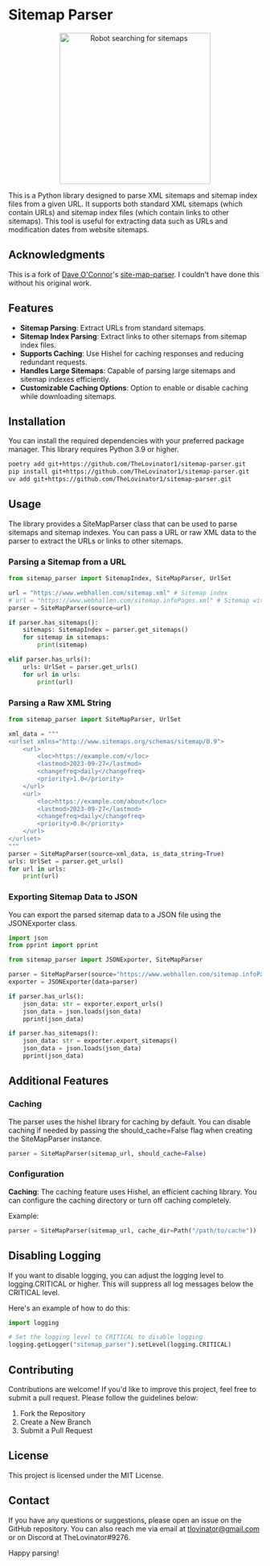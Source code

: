 # Sitemap Parser

<p align="center">
  <img src="https://github.com/thelovinator1/sitemap-parser/blob/master/.github/logo.png?raw=true" title="Robot searching for sitemaps" alt="Robot searching for sitemaps" width="300" height="300" />
</p>

This is a Python library designed to parse XML sitemaps and sitemap index files from a given URL. It supports both standard XML sitemaps (which contain URLs) and sitemap index files (which contain links to other sitemaps). This tool is useful for extracting data such as URLs and modification dates from website sitemaps.

## Acknowledgments

This is a fork of [Dave O'Connor](https://github.com/daveoconnor)'s [site-map-parser](https://github.com/daveoconnor/site-map-parser). I couldn't have done this without his original work.

## Features

- **Sitemap Parsing**: Extract URLs from standard sitemaps.
- **Sitemap Index Parsing**: Extract links to other sitemaps from sitemap index files.
- **Supports Caching**: Use Hishel for caching responses and reducing redundant requests.
- **Handles Large Sitemaps**: Capable of parsing large sitemaps and sitemap indexes efficiently.
- **Customizable Caching Options**: Option to enable or disable caching while downloading sitemaps.

## Installation

You can install the required dependencies with your preferred package manager. This library requires Python 3.9 or higher.

```sh
poetry add git+https://github.com/TheLovinator1/sitemap-parser.git
pip install git+https://github.com/TheLovinator1/sitemap-parser.git
uv add git+https://github.com/TheLovinator1/sitemap-parser.git
```

## Usage

The library provides a SiteMapParser class that can be used to parse sitemaps and sitemap indexes. You can pass a URL or raw XML data to the parser to extract the URLs or links to other sitemaps.

### Parsing a Sitemap from a URL

```python
from sitemap_parser import SitemapIndex, SiteMapParser, UrlSet

url = "https://www.webhallen.com/sitemap.xml" # Sitemap index
# url = "https://www.webhallen.com/sitemap.infoPages.xml" # Sitemap with URLs
parser = SiteMapParser(source=url)

if parser.has_sitemaps():
    sitemaps: SitemapIndex = parser.get_sitemaps()
    for sitemap in sitemaps:
        print(sitemap)

elif parser.has_urls():
    urls: UrlSet = parser.get_urls()
    for url in urls:
        print(url)
```

### Parsing a Raw XML String

```python
from sitemap_parser import SiteMapParser, UrlSet

xml_data = """
<urlset xmlns="http://www.sitemaps.org/schemas/sitemap/0.9">
    <url>
        <loc>https://example.com/</loc>
        <lastmod>2023-09-27</lastmod>
        <changefreq>daily</changefreq>
        <priority>1.0</priority>
    </url>
    <url>
        <loc>https://example.com/about</loc>
        <lastmod>2023-09-27</lastmod>
        <changefreq>daily</changefreq>
        <priority>0.8</priority>
    </url>
</urlset>
"""
parser = SiteMapParser(source=xml_data, is_data_string=True)
urls: UrlSet = parser.get_urls()
for url in urls:
    print(url)
```

### Exporting Sitemap Data to JSON

You can export the parsed sitemap data to a JSON file using the JSONExporter class.

```python
import json
from pprint import pprint

from sitemap_parser import JSONExporter, SiteMapParser

parser = SiteMapParser(source="https://www.webhallen.com/sitemap.infoPages.xml")
exporter = JSONExporter(data=parser)

if parser.has_urls():
    json_data: str = exporter.export_urls()
    json_data = json.loads(json_data)
    pprint(json_data)

if parser.has_sitemaps():
    json_data: str = exporter.export_sitemaps()
    json_data = json.loads(json_data)
    pprint(json_data)

```

## Additional Features

### Caching

The parser uses the hishel library for caching by default. You can disable caching if needed by passing the should_cache=False flag when creating the SiteMapParser instance.

```python
parser = SiteMapParser(sitemap_url, should_cache=False)
```

### Configuration

**Caching**: The caching feature uses Hishel, an efficient caching library. You can configure the caching directory or turn off caching completely.

Example:

```python
parser = SiteMapParser(sitemap_url, cache_dir=Path("/path/to/cache"))
```

## Disabling Logging

If you want to disable logging, you can adjust the logging level to logging.CRITICAL or higher. This will suppress all log messages below the CRITICAL level.

Here's an example of how to do this:

```python
import logging

# Set the logging level to CRITICAL to disable logging
logging.getLogger("sitemap_parser").setLevel(logging.CRITICAL)

```

## Contributing

Contributions are welcome! If you'd like to improve this project, feel free to submit a pull request. Please follow the guidelines below:

1. Fork the Repository
2. Create a New Branch
3. Submit a Pull Request

## License

This project is licensed under the MIT License.

## Contact

If you have any questions or suggestions, please open an issue on the GitHub repository. You can also reach me via email at [tlovinator@gmail.com](mailto:tlovinator@gmail.com) or on Discord at TheLovinator#9276.

Happy parsing!
